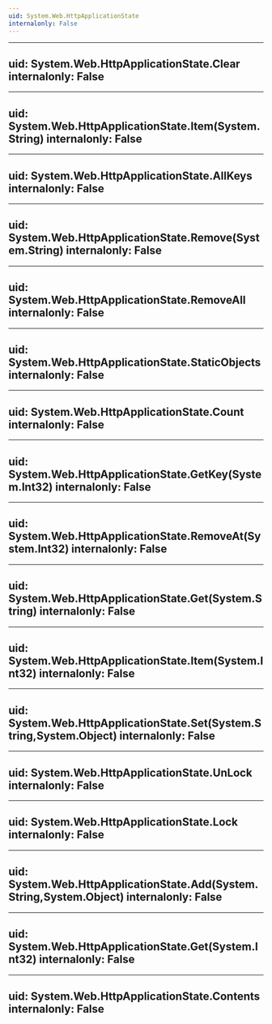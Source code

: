 ```yaml
---
uid: System.Web.HttpApplicationState
internalonly: False
---
```


---
uid: System.Web.HttpApplicationState.Clear
internalonly: False
---

---
uid: System.Web.HttpApplicationState.Item(System.String)
internalonly: False
---

---
uid: System.Web.HttpApplicationState.AllKeys
internalonly: False
---

---
uid: System.Web.HttpApplicationState.Remove(System.String)
internalonly: False
---

---
uid: System.Web.HttpApplicationState.RemoveAll
internalonly: False
---

---
uid: System.Web.HttpApplicationState.StaticObjects
internalonly: False
---

---
uid: System.Web.HttpApplicationState.Count
internalonly: False
---

---
uid: System.Web.HttpApplicationState.GetKey(System.Int32)
internalonly: False
---

---
uid: System.Web.HttpApplicationState.RemoveAt(System.Int32)
internalonly: False
---

---
uid: System.Web.HttpApplicationState.Get(System.String)
internalonly: False
---

---
uid: System.Web.HttpApplicationState.Item(System.Int32)
internalonly: False
---

---
uid: System.Web.HttpApplicationState.Set(System.String,System.Object)
internalonly: False
---

---
uid: System.Web.HttpApplicationState.UnLock
internalonly: False
---

---
uid: System.Web.HttpApplicationState.Lock
internalonly: False
---

---
uid: System.Web.HttpApplicationState.Add(System.String,System.Object)
internalonly: False
---

---
uid: System.Web.HttpApplicationState.Get(System.Int32)
internalonly: False
---

---
uid: System.Web.HttpApplicationState.Contents
internalonly: False
---
